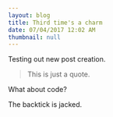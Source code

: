 ```yaml
---
layout: blog
title: Third time's a charm
date: 07/04/2017 12:02 AM
thumbnail: null
---
```

Testing out new post creation.

> This is just a quote.

What about code? 

The backtick is jacked.
